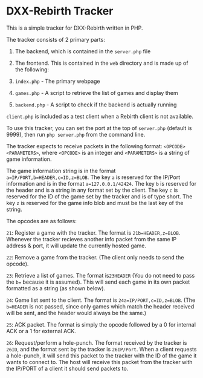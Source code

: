 # DXX-Rebirth Tracker
This is a simple tracker for DXX-Rebirth written in PHP.

The tracker consists of 2 primary parts:

1. The backend, which is contained in the `server.php` file

2. The frontend. This is contained in the `web` directory and is made up of the following:
  1. `index.php` - The primary webpage
  2. `games.php` - A script to retrieve the list of games and display them
  3. `backend.php` - A script to check if the backend is actually running

`client.php` is included as a test client when a Rebirth client is not available.

To use this tracker, you can set the port at the top of `server.php` (default is 9999), then run `php server.php` from the command line.

The tracker expects to receive packets in the following format: `<OPCODE><PARAMETERS>`, where `<OPCODE>` is an integer and `<PARAMETERS>` is a string of game information.

The game information string is in the format `a=IP/PORT,b=HEADER,c=ID,z=BLOB`. The key `a` is reserved for the IP/Port information and is in the format `a=127.0.0.1/42424`. The key `b` is reserved for the header and is a string in any format set by the client. The key `c` is reserved for the ID of the game set by the tracker and is of type short. The key `z` is reserved for the game info blob and must be the last key of the string.

The opcodes are as follows:

  `21`: Register a game with the tracker. The format is `21b=HEADER,z=BLOB`. Whenever the tracker recieves another info packet from the same IP address & port, it will update the currently hosted game.

  `22`: Remove a game from the tracker. (The client only needs to send the opcode).

  `23`: Retrieve a list of games. The format is`23HEADER` (You do not need to pass the `b=` because it is assumed). This will send each game in its own packet formatted as a string (as shown below).
  
  `24`: Game list sent to the client. The format is `24a=IP/PORT,c=ID,z=BLOB`. (The `b=HEADER` is not passed, since only games which match the header received will be sent, and the header would always be the same.)

  `25`: ACK packet. The format is simply the opcode followed by a 0 for internal ACK or a 1 for external ACK.

  `26`: Request/perform a hole-punch. The format received by the tracker is `26ID`, and the format sent by the tracker is `26IP/Port`. When a client requests a hole-punch, it will send this packet to the tracker with the ID of the game it wants to connect to. The host will receive this packet from the tracker with the IP/PORT of a client it should send packets to.
